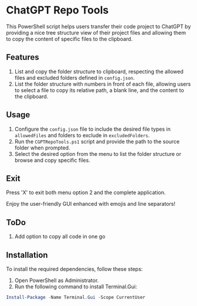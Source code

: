 # ChatGPT Repo Tools

This PowerShell script helps users transfer their code project to ChatGPT by providing a nice tree structure view of their project files and allowing them to copy the content of specific files to the clipboard.

## Features

1. List and copy the folder structure to clipboard, respecting the allowed files and excluded folders defined in `config.json`.
2. List the folder structure with numbers in front of each file, allowing users to select a file to copy its relative path, a blank line, and the content to the clipboard.

## Usage

1. Configure the `config.json` file to include the desired file types in `allowedFiles` and folders to exclude in `excludedFolders`.
2. Run the `CGPTRepoTools.ps1` script and provide the path to the source folder when prompted.
3. Select the desired option from the menu to list the folder structure or browse and copy specific files.

## Exit

Press 'X' to exit both menu option 2 and the complete application.

Enjoy the user-friendly GUI enhanced with emojis and line separators!

## ToDo

1. Add option to copy all code in one go

## Installation

To install the required dependencies, follow these steps:

1. Open PowerShell as Administrator.
2. Run the following command to install Terminal.Gui:

```powershell
Install-Package -Name Terminal.Gui -Scope CurrentUser
```
